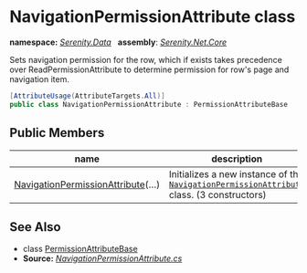 # NavigationPermissionAttribute class
**namespace:** *[Serenity.Data](../README.md#serenity.data-namespace)*   **assembly**: *[Serenity.Net.Core](../README.md)*

Sets navigation permission for the row, which if exists takes precedence over ReadPermissionAttribute to determine permission for row's page and navigation item.

```csharp
[AttributeUsage(AttributeTargets.All)]
public class NavigationPermissionAttribute : PermissionAttributeBase
```

## Public Members

| name | description |
| --- | --- |
| [NavigationPermissionAttribute](NavigationPermissionAttribute/NavigationPermissionAttribute.md)(…) | Initializes a new instance of the [`NavigationPermissionAttribute`](NavigationPermissionAttribute.md) class. (3 constructors) |

## See Also

* class [PermissionAttributeBase](PermissionAttributeBase.md)
* **Source:** *[NavigationPermissionAttribute.cs](https://github.com/serenity-is/Serenity/blob/master/src/Serenity.Net.Core/ComponentModel/Permission/NavigationPermissionAttribute.cs)*